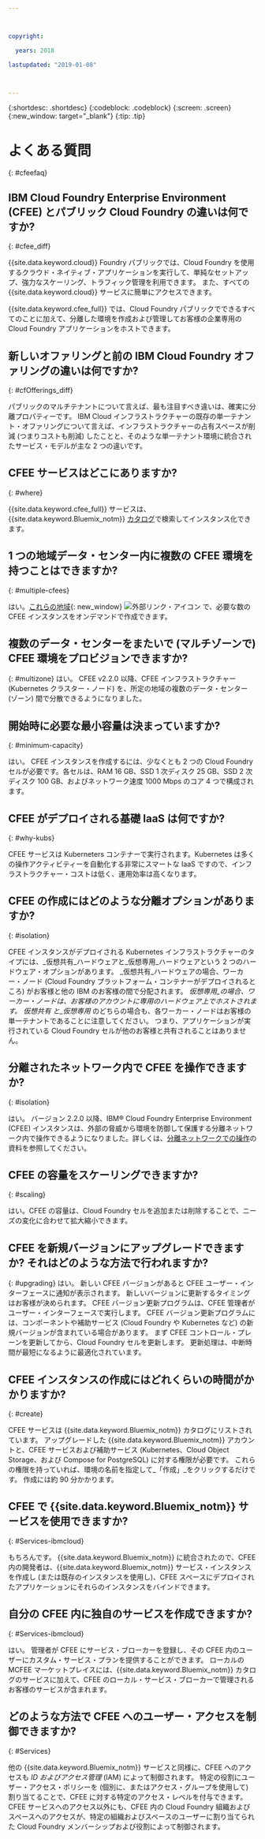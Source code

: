 ```yaml
---



copyright:

  years: 2018

lastupdated: "2019-01-08"



---
```


{:shortdesc: .shortdesc}
{:codeblock: .codeblock}
{:screen: .screen}
{:new_window: target="_blank"}
{:tip: .tip}

# よくある質問
{: #cfeefaq}

## IBM Cloud Foundry Enterprise Environment (CFEE) とパブリック Cloud Foundry の違いは何ですか?
{: #cfee_diff}

{{site.data.keyword.cloud}} Foundry パブリックでは、Cloud Foundry を使用するクラウド・ネイティブ・アプリケーションを実行して、単純なセットアップ、強力なスケーリング、トラフィック管理を利用できます。 また、すべての {{site.data.keyword.cloud}} サービスに簡単にアクセスできます。

{{site.data.keyword.cfee_full}} では、Cloud Foundry パブリックでできるすべてのことに加えて、分離した環境を作成および管理してお客様の企業専用の Cloud Foundry アプリケーションをホストできます。


## 新しいオファリングと前の IBM Cloud Foundry オファリングの違いは何ですか?
{: #cfOfferings_diff}

パブリックのマルチテナントについて言えば、最も注目すべき違いは、確実に分離プロパティーです。 IBM Cloud インフラストラクチャーの既存の単一テナント・オファリングについて言えば、インフラストラクチャーの占有スペースが削減 (つまりコストも削減) したことと、そのような単一テナント環境に統合されたサービス・モデルが主な 2 つの違いです。

## CFEE サービスはどこにありますか?
{: #where}

{{site.data.keyword.cfee_full}} サービスは、{{site.data.keyword.Bluemix_notm}} [カタログ](https://cloud.ibm.com/catalog)で検索してインスタンス化できます。

## 1 つの地域データ・センター内に複数の CFEE 環境を持つことはできますか?
{: #multiple-cfees}

はい。[これらの地域](https://dev.console.test.cloud.ibm.com/docs/cloud-foundry/index.html#provisioning-targets){: new_window} ![外部リンク・アイコン](../icons/launch-glyph.svg "外部リンク・アイコン") で、必要な数の CFEE インスタンスをオンデマンドで作成できます。

## 複数のデータ・センターをまたいで (マルチゾーンで) CFEE 環境をプロビジョンできますか?
{: #multizone}
はい。 CFEE v2.2.0 以降、CFEE インフラストラクチャー (Kubernetes クラスター・ノード) を、所定の地域の複数のデータ・センター (ゾーン) 間で分散できるようになりました。 

## 開始時に必要な最小容量は決まっていますか?
{: #minimum-capacity}

はい。 CFEE インスタンスを作成するには、少なくとも 2 つの Cloud Foundry セルが必要です。各セルは、RAM 16 GB、SSD 1 次ディスク 25 GB、SSD 2 次ディスク 100 GB、およびネットワーク速度 1000 Mbps のコア 4 つで構成されます。

## CFEE がデプロイされる基礎 IaaS は何ですか?
{: #why-kubs}

CFEE サービスは Kuberneters コンテナーで実行されます。Kubernetes は多くの操作アクティビティーを自動化する非常にスマートな IaaS ですので、インフラストラクチャー・コストは低く、運用効率は高くなります。 

## CFEE の作成にはどのような分離オプションがありますか?
{: #isolation}

CFEE インスタンスがデプロイされる Kubernetes インフラストラクチャーのタイプには、_仮想共有_ハードウェアと_仮想専用_ハードウェアという 2 つのハードウェア・オプションがあります。 _仮想共有_ハードウェアの場合、ワーカー・ノード (Cloud Foundry プラットフォーム・コンテナーがデプロイされるところ) がお客様と他の IBM のお客様の間で分配されます。  _仮想専用_の場合、ワーカー・ノードは、お客様のアカウントに専用のハードウェア上でホストされます。  _仮想共有_ と_仮想専用_ のどちらの場合も、各ワーカー・ノードはお客様の単一テナントであることに注意してください。  つまり、アプリケーションが実行されている Cloud Foundry セルが他のお客様と共有されることはありません。

## 分離されたネットワーク内で CFEE を操作できますか?
{: #isolation}

はい。 バージョン 2.2.0 以降、IBM® Cloud Foundry Enterprise Environment (CFEE) インスタンスは、外部の脅威から環境を防御して保護する分離ネットワーク内で操作できるようになりました。詳しくは、[分離ネットワークでの操作](https://cloud.ibm.com/docs/cloud-foundry?topic=cloud-foundry-isolated-network#isolated-network)の資料を参照してください。

## CFEE の容量をスケーリングできますか?
{: #scaling}

はい。CFEE の容量は、Cloud Foundry セルを追加または削除することで、ニーズの変化に合わせて拡大縮小できます。

## CFEE を新規バージョンにアップグレードできますか? それはどのような方法で行われますか?
{: #upgrading}
はい。 新しい CFEE バージョンがあると CFEE ユーザー・インターフェースに通知が表示されます。  新しいバージョンに更新するタイミングはお客様が決められます。 CFEE バージョン更新プログラムは、CFEE 管理者がユーザー・インターフェースで実行します。 CFEE バージョン更新プログラムには、コンポーネントや補助サービス (Cloud Foundry や Kubernetes など) の新規バージョンが含まれている場合があります。  まず CFEE コントロール・プレーンを更新してから、Cloud Foundry セルを更新します。  更新処理は、中断時間が最短になるように最適化されています。

## CFEE インスタンスの作成にはどれくらいの時間がかかりますか?
{: #create}

CFEE サービスは {{site.data.keyword.Bluemix_notm}} カタログにリストされています。  アップグレードした {{site.data.keyword.Bluemix_notm}} アカウントと、CFEE サービスおよび補助サービス (Kubernetes、Cloud Object Storage、および Compose for PostgreSQL) に対する権限が必要です。  これらの権限を持っていれば、環境の名前を指定して_「作成」_をクリックするだけです。  作成には約 90 分かかります。

## CFEE で {{site.data.keyword.Bluemix_notm}} サービスを使用できますか?
{: #Services-ibmcloud}

もちろんです。  {{site.data.keyword.Bluemix_notm}} に統合されたので、CFEE 内の開発者は、{{site.data.keyword.Bluemix_notm}} サービス・インスタンスを作成し (または既存のインスタンスを使用し)、CFEE スペースにデプロイされたアプリケーションにそれらのインスタンスをバインドできます。

## 自分の CFEE 内に独自のサービスを作成できますか?
{: #Services-ibmcloud}

はい。  管理者が CFEE にサービス・ブローカーを登録し、その CFEE 内のユーザーにカスタム・サービス・プランを提供することができます。  ローカルの MCFEE マーケットプレイスには、{{site.data.keyword.Bluemix_notm}} カタログのサービスに加えて、CFEE のローカル・サービス・ブローカーで管理されるお客様のサービスが含まれます。

## どのような方法で CFEE へのユーザー・アクセスを制御できますか?
{: #Services}

他の {{site.data.keyword.Bluemix_notm}} サービスと同様に、CFEE へのアクセスも _ID およびアクセス管理_ (IAM) によって制御されます。 特定の役割にユーザー・アクセス・ポリシーを (個別に、またはアクセス・グループを使用して) 割り当てることで、CFEE に対する特定のアクセス・レベルを付与できます。  CFEE サービスへのアクセス以外にも、CFEE 内の Cloud Foundry 組織およびスペースへのアクセスが、特定の組織およびスペースのユーザーに割り当てられた Cloud Foundry メンバーシップおよび役割によって制御されます。

